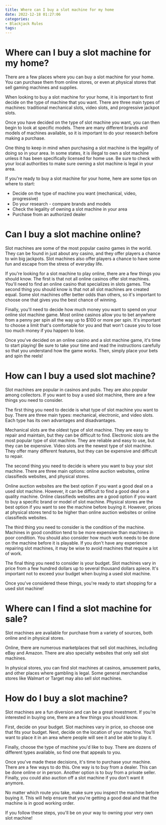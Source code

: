 ```yaml
---
title: Where can I buy a slot machine for my home
date: 2022-12-18 01:27:06
categories:
- Blackjack Rules
tags:
---
```



#  Where can I buy a slot machine for my home?

There are a few places where you can buy a slot machine for your home. You can purchase them from online stores, or even at physical stores that sell gaming machines and supplies.

When looking to buy a slot machine for your home, it is important to first decide on the type of machine that you want. There are three main types of machines: traditional mechanical slots, video slots, and progressive jackpot slots.

Once you have decided on the type of slot machine you want, you can then begin to look at specific models. There are many different brands and models of machines available, so it is important to do your research before making a purchase.

One thing to keep in mind when purchasing a slot machine is the legality of doing so in your area. In some states, it is illegal to own a slot machine unless it has been specifically licensed for home use. Be sure to check with your local authorities to make sure owning a slot machine is legal in your area.

If you're ready to buy a slot machine for your home, here are some tips on where to start:

- Decide on the type of machine you want (mechanical, video, progressive)
- Do your research - compare brands and models
- Check the legality of owning a slot machine in your area
- Purchase from an authorized dealer

#  Can I buy a slot machine online?

Slot machines are some of the most popular casino games in the world. They can be found in just about any casino, and they offer players a chance to win big jackpots. Slot machines also offer players a chance to have some fun and escape from the stress of everyday life.

If you're looking for a slot machine to play online, there are a few things you should know. The first is that not all online casinos offer slot machines. You'll need to find an online casino that specializes in slots games. The second thing you should know is that not all slot machines are created equal. Some slot machines offer better odds than others, so it's important to choose one that gives you the best chance of winning.

Finally, you'll need to decide how much money you want to spend on your online slot machine game. Most online casinos allow you to bet anywhere from a penny per spin all the way up to $100 or more per spin. It's important to choose a limit that's comfortable for you and that won't cause you to lose too much money if you happen to lose.

Once you've decided on an online casino and a slot machine game, it's time to start playing! Be sure to take your time and read the instructions carefully so that you understand how the game works. Then, simply place your bets and spin the reels!

#  How can I buy a used slot machine?

Slot machines are popular in casinos and pubs. They are also popular among collectors. If you want to buy a used slot machine, there are a few things you need to consider.

The first thing you need to decide is what type of slot machine you want to buy. There are three main types: mechanical, electronic, and video slots. Each type has its own advantages and disadvantages.

Mechanical slots are the oldest type of slot machine. They are easy to repair and maintain, but they can be difficult to find. Electronic slots are the most popular type of slot machine. They are reliable and easy to use, but they can be expensive. Video slots are the newest type of slot machine. They offer many different features, but they can be expensive and difficult to repair.

The second thing you need to decide is where you want to buy your slot machine. There are three main options: online auction websites, online classifieds websites, and physical stores.

Online auction websites are the best option if you want a good deal on a used slot machine. However, it can be difficult to find a good deal on a quality machine. Online classifieds websites are a good option if you want to buy a specific brand or model of slot machine. Physical stores are the best option if you want to see the machine before buying it. However, prices at physical stores tend to be higher than online auction websites or online classifieds websites.

The third thing you need to consider is the condition of the machine. Machines in good condition tend to be more expensive than machines in poor condition. You should also consider how much work needs to be done on the machine before it is playable. If you don't have any experience repairing slot machines, it may be wise to avoid machines that require a lot of work.

The final thing you need to consider is your budget. Slot machines vary in price from a few hundred dollars up to several thousand dollars apiece. It's important not to exceed your budget when buying a used slot machine.

Once you've considered these things, you're ready to start shopping for a used slot machine!

#  Where can I find a slot machine for sale?

Slot machines are available for purchase from a variety of sources, both online and in physical stores.

Online, there are numerous marketplaces that sell slot machines, including eBay and Amazon. There are also specialty websites that only sell slot machines.

In physical stores, you can find slot machines at casinos, amusement parks, and other places where gambling is legal. Some general merchandise stores like Walmart or Target may also sell slot machines.

#  How do I buy a slot machine?

Slot machines are a fun diversion and can be a great investment. If you're interested in buying one, there are a few things you should know.

First, decide on your budget. Slot machines vary in price, so choose one that fits your budget. Next, decide on the location of your machine. You'll want to place it in an area where people will see it and be able to play it.

Finally, choose the type of machine you'd like to buy. There are dozens of different types available, so find one that appeals to you.

Once you've made these decisions, it's time to purchase your machine. There are a few ways to do this. One way is to buy from a dealer. This can be done online or in person. Another option is to buy from a private seller. Finally, you could also auction off a slot machine if you don't want it anymore.

No matter which route you take, make sure you inspect the machine before buying it. This will help ensure that you're getting a good deal and that the machine is in good working order.

If you follow these steps, you'll be on your way to owning your very own slot machine!